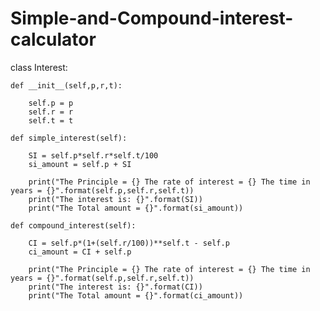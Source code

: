 # Simple-and-Compound-interest-calculator

class Interest:
    
    def __init__(self,p,r,t):
        
        self.p = p
        self.r = r
        self.t = t
        
    def simple_interest(self):
        
        SI = self.p*self.r*self.t/100
        si_amount = self.p + SI
        
        print("The Principle = {} The rate of interest = {} The time in years = {}".format(self.p,self.r,self.t))
        print("The interest is: {}".format(SI))
        print("The Total amount = {}".format(si_amount))
        
    def compound_interest(self):
        
        CI = self.p*(1+(self.r/100))**self.t - self.p
        ci_amount = CI + self.p
        
        print("The Principle = {} The rate of interest = {} The time in years = {}".format(self.p,self.r,self.t))
        print("The interest is: {}".format(CI))
        print("The Total amount = {}".format(ci_amount))
        
